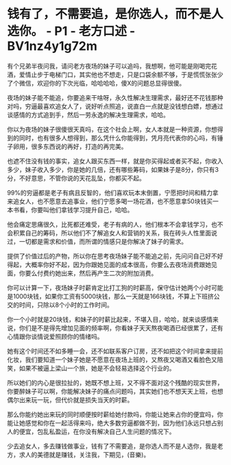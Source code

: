 # 钱有了，不需要追，是你选人，而不是人选你。 - P1 - 老方口述 - BV1nz4y1g72m

有个兄弟半夜问我，请问老方夜场的妹子可以追吗，我想啊，他可能是刚喝完花酒，爱情止步于电梯门口，其实他也不想走，只是口袋余额不够，于是慌慌张张少了个微信，欢迎你的下次光临，哈哈哈哈，傻X的问题总显得很傻。

夜场的妹子能不能追，你要追来干啥呀，永久性解决生理需求，最好还不花钱那种对吗，穷逼最喜欢追女人了，说好听点照追，说直白一点就是没钱想白嫖，想通过谈感情的方式追到手，然后一劳永逸的解决生理需求，哈哈。

你以为夜场的妹子很傻很天真吗，在这个社会上啊，女人本就是一种资源，你想得到的同时，也有很多人想得到，那么凭什么你能得到，凭月亮代表你的心吗，有锤子卵用，很多东西说的再好，打造的再完美。

也遮不住没有钱的事实，追女人跟买东西一样，就是你买得起或者买不起，你收入多少，妹子收入多少，你是她的几倍，还有哪些筹码，如果妹子是8分，你只有3分，不好意思，不管你说的天花乱坠，你都买不起。

99%的穷逼都是老子有病且反智的，他们喜欢玩本末倒置，宁愿把时间和精力拿来追女人，也不愿意去追事业，他们宁愿多喝一场花酒，也不愿意拿50块钱买一本书看，你要叫他们拿钱学习提升自己，哈哈。

他会痛定思痛很久，比死都还难受，老子有病的人，他们根本不会拿钱学习，也不会积累自己的筹码，所以他们不了解追女人和营销的关系，我在砖头人性里面说过，一切都是需求和价值，而所谓的情感只是你解决了妹子的需求。

提供了价值过后的产物，所以你在思考夜场妹子能不能追之前，先问问自己好不好得起，大概率你好不起，因为你跟她见面的成本很高，你要么去夜场消费跟她见面，你要么付费约她出来，然后再产生二次的附加消费。

你可以计算一下，夜场妹子时薪肯定比打工狗的时薪高，保守估计她两个小时可能是1000块钱，如果你工资有5000块钱，那么一天就是166块钱，不算上下班挤公交的时间，只除以8个小时的工作时间。

你一个小时就是20块钱，和妹子的时薪比起来，不堪入目，哈哈，就来谈感情来说，你们是不是得先增加见面的频率啊，你看妹子天天熬夜喝酒已经很累了，还有心情跟你谈情说爱照顾你的情绪吗。

她有这个时间还不如多睡一会，还不如联系客户订房，还不如把这个时间拿来提前化妆，我们要知道一个妹子她是不愿意在夜场上班的，又熬夜又喝酒又看脸色又陪笑，如果不被逼上梁山一个旅，她是不会轻易选择这个行业的。

所以她们的内心是很拉扯的，她既不想上班，又不得不面对这个残酷的现实世界，你要醉妹子可以啊，你能解决妹子的痛点问题吗，其实她们也不想天天上班，也想偶尔出来玩一玩，但代价就是损失当天的时薪。

那么你能约她出来玩的同时顺便按时薪给她付款吗，你能让她来占你的便宜吗，你能让她感觉和你在一起活得来吗，绝大多数穷逼都做不到，因为他们永远只想占别人的便宜，包乱私盈运，在你没有解决自己人生问题的情况下。

少去追女人，多去赚钱做事业，钱有了不需要追，是你选人而不是人选你，我是老方，求人的美德就是赚钱，关注我，下期见，(音樂)。

